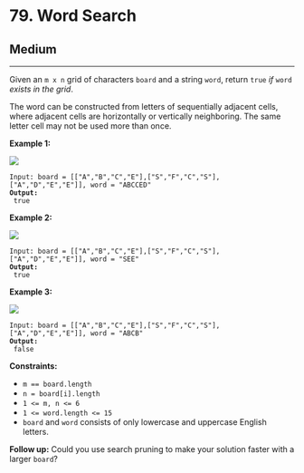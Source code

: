 # 79. Word Search

## Medium

***

Given an `m x n` grid of characters `board` and a string `word`, return `true` _if_ `word` _exists in the grid_.

The word can be constructed from letters of sequentially adjacent cells, where adjacent cells are horizontally or vertically neighboring. The same letter cell may not be used more than once.

&#x20;

**Example 1:**

![](https://assets.leetcode.com/uploads/2020/11/04/word2.jpg)

<pre><code>Input: board = [["A","B","C","E"],["S","F","C","S"],["A","D","E","E"]], word = "ABCCED"
<strong>Output:
</strong> true</code></pre>

**Example 2:**

![](https://assets.leetcode.com/uploads/2020/11/04/word-1.jpg)

<pre><code>Input: board = [["A","B","C","E"],["S","F","C","S"],["A","D","E","E"]], word = "SEE"
<strong>Output:
</strong> true</code></pre>

**Example 3:**

![](https://assets.leetcode.com/uploads/2020/10/15/word3.jpg)

<pre><code>Input: board = [["A","B","C","E"],["S","F","C","S"],["A","D","E","E"]], word = "ABCB"
<strong>Output:
</strong> false</code></pre>

&#x20;

**Constraints:**

* `m == board.length`
* `n = board[i].length`
* `1 <= m, n <= 6`
* `1 <= word.length <= 15`
* `board` and `word` consists of only lowercase and uppercase English letters.

&#x20;

**Follow up:** Could you use search pruning to make your solution faster with a larger `board`?

